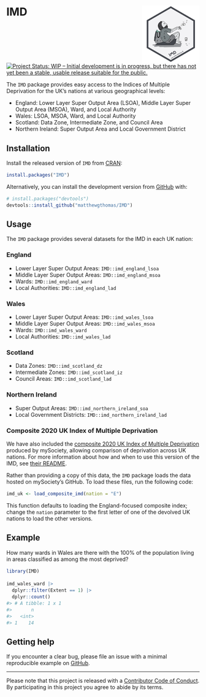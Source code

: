 
<!-- README.md is generated from README.Rmd. Please edit that file -->

# IMD <img src='man/figures/imd-logo.png' align="right" height="150" /></a>

[![Project Status: WIP – Initial development is in progress, but there
has not yet been a stable, usable release suitable for the
public.](https://www.repostatus.org/badges/latest/wip.svg)](https://www.repostatus.org/#wip)

The `IMD` package provides easy access to the Indices of Multiple
Deprivation for the UK’s nations at various geographical levels:

-   England: Lower Layer Super Output Area (LSOA), Middle Layer Super
    Output Area (MSOA), Ward, and Local Authority
-   Wales: LSOA, MSOA, Ward, and Local Authority
-   Scotland: Data Zone, Intermediate Zone, and Council Area
-   Northern Ireland: Super Output Area and Local Government District

## Installation

Install the released version of `IMD` from
[CRAN](https://cran.r-project.org/package=IMD):

``` r
install.packages("IMD")
```

Alternatively, you can install the development version from
[GitHub](https://github.com/) with:

``` r
# install.packages("devtools")
devtools::install_github("matthewgthomas/IMD")
```

## Usage

The `IMD` package provides several datasets for the IMD in each UK
nation:

### England

-   Lower Layer Super Output Areas: `IMD::imd_england_lsoa`
-   Middle Layer Super Output Areas: `IMD::imd_england_msoa`
-   Wards: `IMD::imd_england_ward`
-   Local Authorities: `IMD::imd_england_lad`

### Wales

-   Lower Layer Super Output Areas: `IMD::imd_wales_lsoa`
-   Middle Layer Super Output Areas: `IMD::imd_wales_msoa`
-   Wards: `IMD::imd_wales_ward`
-   Local Authorities: `IMD::imd_wales_lad`

### Scotland

-   Data Zones: `IMD::imd_scotland_dz`
-   Intermediate Zones: `IMD::imd_scotland_iz`
-   Council Areas: `IMD::imd_scotland_lad`

### Northern Ireland

-   Super Output Areas: `IMD::imd_northern_ireland_soa`
-   Local Government Districts: `IMD::imd_northern_ireland_lad`

### Composite 2020 UK Index of Multiple Deprivation

We have also included the [composite 2020 UK Index of Multiple
Deprivation](https://github.com/mysociety/composite_uk_imd) produced by
mySociety, allowing comparison of deprivation across UK nations. For
more information about how and when to use this version of the IMD, see
[their
README](https://github.com/mysociety/composite_uk_imd/blob/master/readme.md).

Rather than providing a copy of this data, the `IMD` package loads the
data hosted on mySociety’s GitHub. To load these files, run the
following code:

``` r
imd_uk <- load_composite_imd(nation = "E")
```

This function defaults to loading the England-focused composite index;
change the `nation` parameter to the first letter of one of the devolved
UK nations to load the other versions.

## Example

How many wards in Wales are there with the 100% of the population living
in areas classified as among the most deprived?

``` r
library(IMD)

imd_wales_ward |> 
  dplyr::filter(Extent == 1) |> 
  dplyr::count()
#> # A tibble: 1 x 1
#>       n
#>   <int>
#> 1    14
```

## Getting help

If you encounter a clear bug, please file an issue with a minimal
reproducible example on
[GitHub](https://github.com/matthewgthomas/IMD/issues).

------------------------------------------------------------------------

Please note that this project is released with a [Contributor Code of
Conduct](https://www.contributor-covenant.org/version/2/0/code_of_conduct/).
By participating in this project you agree to abide by its terms.
